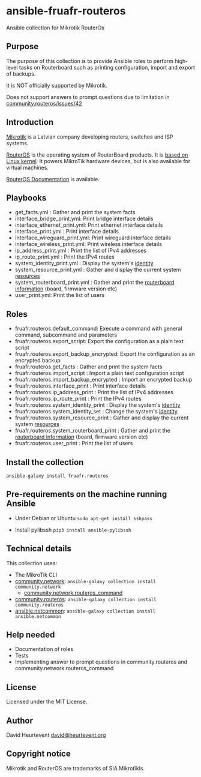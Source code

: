 # ansible-fruafr-routeros

Ansible collection for Mikrotik RouterOs

## Purpose

The purpose of this collection is to provide Ansible roles to perform high-level tasks on Routerboard such as printing configuration, import and export of backups.

It is NOT officially supported by Mikrotik.

Does not support answers to prompt questions due to limitation in [community.routeros/issues/42](https://github.com/ansible-collections/community.routeros/issues/42)

## Introduction
[Mikrotik](https://mikrotik.com/aboutus) is a Latvian company developing routers, switches and ISP systems.

[RouterOS](https://mikrotik.com/software) is the operating system of RouterBoard products. It is [based on Linux kernel](https://help.mikrotik.com/docs/display/ROS/Getting+started). It powers MikroTik hardware devices, but is also available for virtual machines.

[RouterOS Documentation](https://help.mikrotik.com/docs/) is available.

## Playbooks
- get_facts.yml : Gather and print the system facts
- interface_bridge_print.yml: Print bridge interface details
- interface_ethernet_print.yml: Print ethernet interface details
- interface_print.yml : Print interface details
- interface_wireguard_print.yml: Print wireguard interface details
- interface_wireless_print.yml: Print wireless interface details
- ip_address_print.yml : Print the list of IPv4 addresses
- ip_route_print.yml : Print the IPv4 routes 
- system_identity_print.yml : Display the system's [identity](https://help.mikrotik.com/docs/display/ROS/Identity)
- system_resource_print.yml : Gather and display the current system [resources](https://help.mikrotik.com/docs/display/ROS/Resource)
- system_routerboard_print.yml : Gather and print the [routerboard information](https://help.mikrotik.com/docs/display/ROS/RouterBOARD) (board, firmware version etc)
- user_print.yml: Print the list of users

## Roles
- fruafr.routeros.default_command: Execute a command with general command, subcommand and parameters
- fruafr.routeros.export_script: Export the configuration as a plain text script
- fruafr.routeros.export_backup_encrypted: Export the configuration as an encrypted backup
- fruafr.routeros.get_facts : Gather and print the system facts
- fruafr.routeros.import_script : Import a plain text configuration script
- fruafr.routeros.import_backup_encrypted : Import an encrypted backup
- fruafr.routeros.interface_print : Print interface details
- fruafr.routeros.ip_address_print : Print the list of IPv4 addresses
- fruafr.routeros.ip_route_print : Print the IPv4 routes 
- fruafr.routeros.system_identity_print : Display the system's [identity](https://help.mikrotik.com/docs/display/ROS/Identity)
- fruafr.routeros.system_identity_set : Change the system's [identity](https://help.mikrotik.com/docs/display/ROS/Identity)
- fruafr.routeros.system_resource_print : Gather and display the current system [resources](https://help.mikrotik.com/docs/display/ROS/Resource)
- fruafr.routeros.system_routerboard_print : Gather and print the [routerboard information](https://help.mikrotik.com/docs/display/ROS/RouterBOARD) (board, firmware version etc)
- fruafr.routeros.user_print : Print the list of users

## Install the collection
`ansible-galaxy install fruafr.routeros`

## Pre-requirements on the machine running Ansible
- Under Debian or Ubuntu 
`sudo apt-get install sshpass`

- Install pylibssh
`pip3 install ansible-pylibssh`

## Technical details
This collection uses:
- The MikroTik CLI
- [community.network](https://docs.ansible.com/ansible/latest/collections/community/network/index.html): `ansible-galaxy collection install community.network`
    - [community.network.routeros_command](https://docs.ansible.com/ansible/latest/collections/community/routeros/command_module.html#ansible-collections-community-routeros-command-module)
- [community.routeros](https://docs.ansible.com/ansible/latest/collections/community/routeros/index.html): `ansible-galaxy collection install community.routeros`
- [ansible.netcommon](https://docs.ansible.com/ansible/latest/collections/ansible/netcommon/index.html): `ansible-galaxy collection install ansible.netcommon`

## Help needed
- Documentation of roles
- Tests
- Implementing answer to prompt questions in community.routeros and community.network.routeros_command

## License
Licensed under the MIT License.

## Author
David Heurtevent <david@heurtevent.org>

## Copyright notice
Mikrotik and RouterOS are trademarks of SIA Mikrotīkls.
